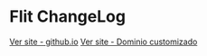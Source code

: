 # Flit ChangeLog

[Ver site - github.io](https://directon.github.io/flit-changelog/)
[Ver site - Dominio customizado](https://supnovidades.flitapp.com.br/)
